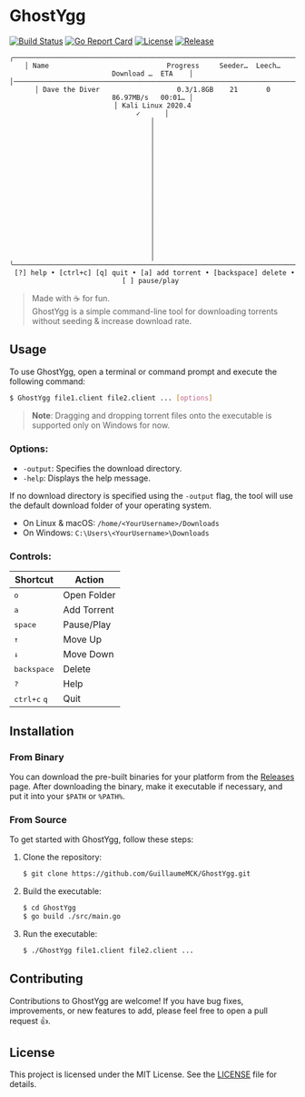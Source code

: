 # GhostYgg

[![Build Status](https://travis-ci.com/GuillaumeMCK/GhostYgg.svg?branch=main)](https://travis-ci.com/GuillaumeMCK/GhostYgg)
[![Go Report Card](https://goreportcard.com/badge/github.com/GuillaumeMCK/GhostYgg)](https://goreportcard.com/report/github.com/GuillaumeMCK/GhostYgg)
[![License](https://img.shields.io/badge/license-MIT-blue.svg)](https://opensource.org/licenses/MIT)
[![Release](https://img.shields.io/github/release/GuillaumeMCK/GhostYgg.svg)](https://github.com/GuillaumeMCK/GhostYgg/releases)

<div align="center">

```
╭───────────────────────────────────────────────────────────────────────────────────╮
│ Name                             Progress     Seeder…  Leech…  Download …  ETA    │
│───────────────────────────────────────────────────────────────────────────────────│
│ Dave the Diver                   0.3/1.8GB    21       0       86.97MB/s   00:01… │
│ Kali Linux 2020.4                                                          ✓      │
│                                                                                   │
│                                                                                   │
│                                                                                   │
│                                                                                   │
│                                                                                   │
│                                                                                   │
│                                                                                   │
│                                                                                   │
│                                                                                   │
╰───────────────────────────────────────────────────────────────────────────────────╯
 [?] help • [ctrl+c] [q] quit • [a] add torrent • [backspace] delete • [ ] pause/play 
```

</div>

> Made with ☕ for fun. <br>
> GhostYgg is a simple command-line tool for downloading torrents without seeding & increase download rate.

## Usage

To use GhostYgg, open a terminal or command prompt and execute the following command:

```bash
$ GhostYgg file1.client file2.client ... [options]
```

> **Note**: Dragging and dropping torrent files onto the executable is supported only on Windows for now.

### Options:

- `-output`: Specifies the download directory.
- `-help`: Displays the help message.

If no download directory is specified using the `-output` flag, the tool will use the default download folder of your
operating system.

- On Linux & macOS: `/home/<YourUsername>/Downloads`
- On Windows: `C:\Users\<YourUsername>\Downloads`

### Controls:

| Shortcut                       | Action      |
|--------------------------------|-------------|
| <kbd>o</kbd>                   | Open Folder |
| <kbd>a</kbd>                   | Add Torrent |
| <kbd>space</kbd>               | Pause/Play  |
| <kbd>↑</kbd>                   | Move Up     |
| <kbd>↓</kbd>                   | Move Down   |
| <kbd>backspace</kbd>           | Delete      |
| <kbd>?</kbd>                   | Help        |
| <kbd>ctrl+c</kbd> <kbd>q</kbd> | Quit        |

## Installation

### From Binary

You can download the pre-built binaries for your platform from
the [Releases]("https://github.com/GuillaumeMCK/GhostYgg/releases/")
page. After downloading the binary, make it executable if necessary, and put it into your `$PATH` or `%PATH%`.

### From Source

To get started with GhostYgg, follow these steps:

1. Clone the repository:

   ```bash
   $ git clone https://github.com/GuillaumeMCK/GhostYgg.git
   ```

2. Build the executable:

   ```bash
   $ cd GhostYgg
   $ go build ./src/main.go
   ```

3. Run the executable:

   ```bash
   $ ./GhostYgg file1.client file2.client ...
   ```

## Contributing

Contributions to GhostYgg are welcome! If you have bug fixes, improvements, or new features to add, please feel free to
open a pull request 👍.

## License

This project is licensed under the MIT License. See the [LICENSE](LICENSE) file for details.
